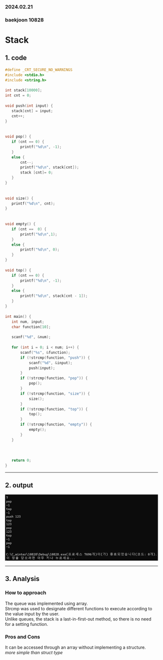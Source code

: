 ### 2024.02.21
### baekjoon 10828 
# **Stack**

## 1. code
 ```c
#define _CRT_SECURE_NO_WARNINGS
#include <stdio.h>
#include <string.h>

int stack[10000];
int cnt = 0;

void push(int input) {
	stack[cnt] = input;
	cnt++;
}


void pop() {
	if (cnt == 0) {
		printf("%d\n", -1);
	}
	else {
		cnt--;
		printf("%d\n", stack[cnt]);
		stack [cnt]= 0;
	}
}


void size() {
	printf("%d\n", cnt);
}


void empty() {
	if (cnt ==  0) {
		printf("%d\n",1);
	}
	else {
		printf("%d\n", 0);
	}
}

void top() {
	if (cnt == 0) {
		printf("%d\n", -1);
	}
	else {
		printf("%d\n", stack[cnt - 1]);
	}
}

int main() {
	int num, input;
	char function[10];

	scanf("%d", &num);

	for (int i = 0; i < num; i++) {
		scanf("%s", &function);
		if (!strcmp(function, "push")) {
			scanf("%d", &input);
			push(input);
		}
		if (!strcmp(function, "pop")) {
			pop();
		}
		if (!strcmp(function, "size")) {
			size();
		}
		if (!strcmp(function, "top")) {
			top();
		}
		if (!strcmp(function, "empty")) {
			empty();
		}
	}

	

	return 0;
}
 ```
***

## 2. output
![alt text](10828_result.png)
***

## 3. Analysis
### How to approach
The queue was implemented using array.  
Strcmp was used to designate different functions to execute according to the value input by the user.   
Unlike queues, the stack is a last-in-first-out method, so there is no need for a setting function.

### Pros and Cons
It can be accessed through an array without implementing a structure.   
*more simple than struct type*
